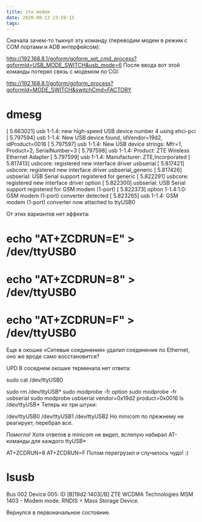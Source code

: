 ```yaml
---
title: zte modem
date: 2020-08-13 23:59:13
tags:
---
```


Сначала зачем-то тыкнул эту команду (переводим модем в режим с COM портами и ADB интерфейсом):

<http://192.168.8.1/goform/goform_set_cmd_process?goformId=USB_MODE_SWITCH&usb_mode=6>
После ввода вот этой команды потерял связь с модемом по CGI:

<http://192.168.8.1/goform/goform_process?goformId=MODE_SWITCH&switchCmd=FACTORY>

# dmesg

[    5.663021] usb 1-1.4: new high-speed USB device number 4 using ehci-pci
[    5.797594] usb 1-1.4: New USB device found, idVendor=19d2, idProduct=0016
[    5.797597] usb 1-1.4: New USB device strings: Mfr=1, Product=2, SerialNumber=3
[    5.797598] usb 1-1.4: Product: ZTE Wireless Ethernet Adapter
[    5.797599] usb 1-1.4: Manufacturer: ZTE,Incorporated
[    5.817413] usbcore: registered new interface driver usbserial
[    5.817421] usbcore: registered new interface driver usbserial_generic
[    5.817426] usbserial: USB Serial support registered for generic
[    5.822291] usbcore: registered new interface driver option
[    5.822300] usbserial: USB Serial support registered for GSM modem (1-port)
[    5.822373] option 1-1.4:1.0: GSM modem (1-port) converter detected
[    5.823265] usb 1-1.4: GSM modem (1-port) converter now attached to ttyUSB0

От этих вариантов нет эффекта:

# echo "AT+ZCDRUN=E" > /dev/ttyUSB0

# echo "AT+ZCDRUN=8" > /dev/ttyUSB0

# echo "AT+ZCDRUN=F" > /dev/ttyUSB0

Еще в окошке «Cетевые соединения» удалил соединение по Ethernet, оно же вроде само восстановится?

UPD В соседнем окошке терминала нет ответа:

sudo cat /dev/ttyUSB0

sudo rm /dev/ttyUSB*
sudo modprobe -fr option
sudo modprobe -fr usbserial
sudo modprobe usbserial vendor=0x19d2 product=0x0016
ls /dev/ttyUSB*
Теперь их три штуки:

/dev/ttyUSB0  /dev/ttyUSB1  /dev/ttyUSB2
Но minicom по прежнему не реагирует, перебрал все.

Помогло! Хотя ответов в minicom не видел, вслепую набирал AT-команды для каждого ttyUSB*

AT+ZCDRUN=8
AT+ZCDRUN=F
Потом перегрузил и случилось чудо! :)

# lsusb

Bus 002 Device 005: ID [B]19d2:1403[/B] ZTE WCDMA Technologies MSM
1403 - Modem mode. RNDIS + Mass Storage Device.

Вернулся в первоначальное состояние.
